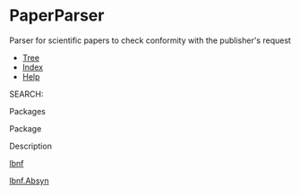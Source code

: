 # PaperParser
Parser for scientific papers to check conformity with the publisher's request

*   [Tree](test/doc/overview-tree.html)
*   [Index](test/doc/index-files/index-1.html)
*   [Help](test/doc/help-doc.html#overview)

SEARCH:  

Packages

Package

Description

[lbnf](lbnf/package-summary.html)

[lbnf.Absyn](lbnf/Absyn/package-summary.html)
